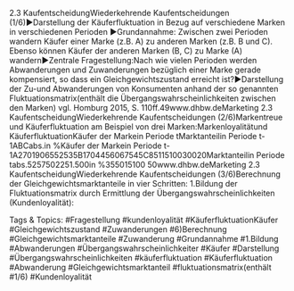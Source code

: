 2.3 KaufentscheidungWiederkehrende Kaufentscheidungen (1/6)►Darstellung der Käuferfluktuation in Bezug auf verschiedene Marken in verschiedenen Perioden ►Grundannahme: Zwischen zwei Perioden wandern Käufer einer Marke (z.B. A) zu anderen Marken (z.B. B und C). Ebenso können Käufer der anderen Marken (B, C) zu Marke (A) wandern►Zentrale Fragestellung:Nach wie vielen Perioden werden Abwanderungen und Zuwanderungen bezüglich einer Marke gerade kompensiert, so dass ein Gleichgewichtszustand erreicht ist?►Darstellung der Zu-und Abwanderungen von Konsumenten anhand der so genannten Fluktuationsmatrix(enthält die Übergangswahrscheinlichkeiten zwischen den Marken)
vgl. Homburg 2015, S. 110ff.49www.dhbw.deMarketing
2.3 KaufentscheidungWiederkehrende Kaufentscheidungen (2/6)Markentreue und Käuferfluktuation am Beispiel von drei Marken:Markenloyalitätund KäuferfluktuationKäufer der Markein Periode tMarktanteilin Periode t-1ABCabs.in %Käufer der Markein Periode t-1A2701906552535B1704456067545C8511510030020Marktanteilin Periode tabs.5257502251.500in %355015100
50www.dhbw.deMarketing
2.3 KaufentscheidungWiederkehrende Kaufentscheidungen (3/6)Berechnung der Gleichgewichtsmarktanteile in vier Schritten: 1.Bildung der Fluktuationsmatrix durch Ermittlung der Übergangswahrscheinlichkeiten (Kundenloyalität):

   Tags & Topics:
   #Fragestellung
   #kundenloyalität
   #KäuferfluktuationKäufer
   #Gleichgewichtszustand
   #Zuwanderungen
   #6)Berechnung
   #Gleichgewichtsmarktanteile
   #Zuwanderung
   #Grundannahme
   #1.Bildung
   #Abwanderungen
   #Übergangswahrscheinlichkeiter
   #Käufer
   #Darstellung
   #Übergangswahrscheinlichkeiten
   #käuferfluktuation
   #Käuferfluktuation
   #Abwanderung
   #Gleichgewichtsmarktanteil
   #fluktuationsmatrix(enthält
   #1/6)
   #Kundenloyalität